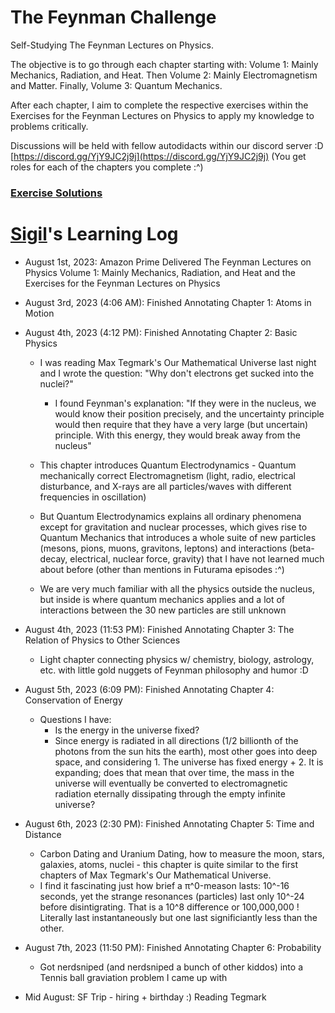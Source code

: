 # The Feynman Challenge

Self-Studying The Feynman Lectures on Physics.

The objective is to go through each chapter starting with: Volume 1: Mainly Mechanics, Radiation, and Heat. Then Volume 2: Mainly Electromagnetism and Matter. Finally, Volume 3: Quantum Mechanics.

After each chapter, I aim to complete the respective exercises within the Exercises for the Feynman Lectures on Physics to apply my knowledge to problems critically. 

Discussions will be held with fellow autodidacts within our discord server :D [https://discord.gg/YjY9JC2j9j](https://discord.gg/YjY9JC2j9j) (You get roles for each of the chapters you complete :^)

### [Exercise Solutions](https://feynman.study/exercises)

# [Sigil](https://sigilwen.ca)'s Learning Log

- August 1st, 2023: Amazon Prime Delivered The Feynman Lectures on Physics Volume 1: Mainly Mechanics, Radiation, and Heat and the Exercises for the Feynman Lectures on Physics
- August 3rd, 2023 (4:06 AM): Finished Annotating Chapter 1: Atoms in Motion
- August 4th, 2023 (4:12 PM): Finished Annotating Chapter 2: Basic Physics
    - I was reading Max Tegmark's Our Mathematical Universe last night and I wrote the question: "Why don't electrons get sucked into the nuclei?"
        - I found Feynman's explanation: "If they were in the nucleus, we would know their position precisely, and the uncertainty principle would then require that they have a very large (but uncertain) principle. With this energy, they would break away from the nucleus"
     
    - This chapter introduces Quantum Electrodynamics - Quantum mechanically correct Electromagnetism (light, radio, electrical disturbance, and X-rays are all particles/waves with different frequencies in oscillation)
    - But Quantum Electrodynamics explains all ordinary phenomena except for gravitation and nuclear processes, which gives rise to Quantum Mechanics that introduces a whole suite of new particles (mesons, pions, muons, gravitons, leptons) and interactions (beta-decay, electrical, nuclear force, gravity) that I have not learned much about before (other than mentions in Futurama episodes :^)
    - We are very much familiar with all the physics outside the nucleus, but inside is where quantum mechanics applies and a lot of interactions between the 30 new particles are still unknown
- August 4th, 2023 (11:53 PM): Finished Annotating Chapter 3: The Relation of Physics to Other Sciences
    - Light chapter connecting physics w/ chemistry, biology, astrology, etc. with little gold nuggets of Feynman philosophy and humor :D
- August 5th, 2023 (6:09 PM): Finished Annotating Chapter 4: Conservation of Energy
    - Questions I have:
        - Is the energy in the universe fixed?
        - Since energy is radiated in all directions (1/2 billionth of the photons from the sun hits the earth), most other goes into deep space, and considering 1. The universe has fixed energy + 2. It is expanding; does that mean that over time, the mass in the universe will eventually be converted to electromagnetic radiation eternally dissipating through the empty infinite universe?  
- August 6th, 2023 (2:30 PM): Finished Annotating Chapter 5: Time and Distance
  - Carbon Dating and Uranium Dating, how to measure the moon, stars, galaxies, atoms, nuclei - this chapter is quite similar to the first chapters of Max Tegmark's Our Mathematical Universe.
  - I find it fascinating just how brief a π^0-meason lasts: 10^-16 seconds, yet the strange resonances (particles) last only 10^-24 before disintigrating. That is a 10^8 difference or 100,000,000 ! Literally last instantaneously but one last significiantly less than the other.
- August 7th, 2023 (11:50 PM): Finished Annotating Chapter 6: Probability
    - Got nerdsniped (and nerdsniped a bunch of other kiddos) into a Tennis ball graviation problem I came up with

- Mid August: SF Trip - hiring + birthday :) Reading Tegmark

